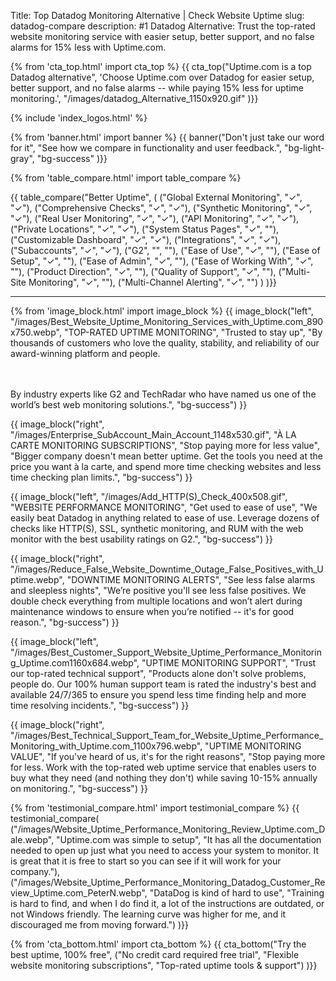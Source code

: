 Title: Top Datadog Monitoring Alternative | Check Website Uptime
slug: datadog-compare
description: #1 Datadog Alternative: Trust the top-rated website monitoring service with easier setup, better support, and no false alarms for 15% less with Uptime.com.


{% from 'cta_top.html' import cta_top %} 
{{ cta_top("Uptime.com is a top Datadog alternative",
  'Choose Uptime.com over Datadog for easier setup, better support, and no false alarms -- while paying 15% less for uptime monitoring.',
  "/images/datadog_Alternative_1150x920.gif"
)}}


 <div class="container bg-white my-5">
  {% include 'index_logos.html' %}
 </div>


{% from 'banner.html' import banner %} 
{{ banner("<span class='text-success'>Don't just take our word for it</span>",
  "See how we compare in functionality and user feedback.",
  "bg-light-gray",
  "bg-success"
)}}


{% from 'table_compare.html' import table_compare %} 
<div class="container bg-white my-5">
  {{ table_compare("Better Uptime",
    (
      ("Global External Monitoring", "✓", "✓"),
      ("Comprehensive Checks", "✓", "✓"),
      ("Synthetic Monitoring", "✓", "✓"),
      ("Real User Monitoring", "✓", "✓"),
      ("API Monitoring", "✓", "✓"),
      ("Private Locations", "✓", "✓"),
      ("System Status Pages", "✓", ""),
      ("Customizable Dashboard", "✓", "✓"),
      ("Integrations", "✓", "✓"),
      ("Subaccounts", "✓", "✓"),
      ("G2", "", ""),
      ("Ease of Use", "✓", ""),
      ("Ease of Setup", "✓", ""),
      ("Ease of Admin", "✓", ""),
      ("Ease of Working With", "✓", ""),
      ("Product Direction", "✓", ""),
      ("Quality of Support", "✓", ""),
      ("Multi-Site Monitoring", "✓", ""),
      ("Multi-Channel Alerting", "✓", "")
    )
  )}}
  <hr class="mt-5 bg-success">
</div>


{% from 'image_block.html' import image_block %}
{{ image_block("left", "/images/Best_Website_Uptime_Monitoring_Services_with_Uptime.com_890x750.webp",
"TOP-RATED UPTIME MONITORING",
"Trusted to stay up",
"By thousands of customers who love the quality, stability, and reliability of our award-winning platform and people.

<br/><br/>By industry experts like G2 and TechRadar who have named us one of the world’s best web monitoring solutions.",
"bg-success") }}

{{ image_block("right", "/images/Enterprise_SubAccount_Main_Account_1148x530.gif",
"À LA CARTE MONITORING SUBSCRIPTIONS",
"Stop paying more for less value",
"Bigger company doesn't mean better uptime. Get the tools you need at the price you want à la carte, and spend more time checking websites and less time checking plan limits.",
"bg-success") }}

{{ image_block("left", "/images/Add_HTTP(S)_Check_400x508.gif",
"WEBSITE PERFORMANCE MONITORING",
"Get used to ease of use",
"We easily beat Datadog in anything related to ease of use. Leverage dozens of checks like HTTP(S), SSL, synthetic monitoring, and RUM with the web monitor with the best usability ratings on G2.",
"bg-success") }}

{{ image_block("right", "/images/Reduce_False_Website_Downtime_Outage_False_Positives_with_Uptime.webp",
"DOWNTIME MONITORING ALERTS",
"See less false alarms and sleepless nights",
"We’re positive you'll see less false positives. We double check everything from multiple locations and won’t alert during maintenance windows to ensure when you’re notified -- it's for good reason.",
"bg-success") }}

{{ image_block("left", "/images/Best_Customer_Support_Website_Uptime_Performance_Monitoring_Uptime.com1160x684.webp",
"UPTIME MONITORING SUPPORT",
"Trust our top-rated technical support",
"Products alone don't solve problems, people do. Our 100% human support team is rated the industry's best and available 24/7/365 to ensure you spend less time finding help and more time resolving incidents.",
"bg-success") }}

{{ image_block("right", "/images/Best_Technical_Support_Team_for_Website_Uptime_Performance_Monitoring_with_Uptime.com_1100x796.webp",
"UPTIME MONITORING VALUE",
"If you've heard of us, it's for the right reasons",
"Stop paying more for less. Work with the top-rated web uptime service that enables users to buy what they need (and nothing they don't) while saving 10-15% annually on monitoring.",
"bg-success") }}


{% from 'testimonial_compare.html' import testimonial_compare %}
{{ testimonial_compare(
  ("/images/Website_Uptime_Performance_Monitoring_Review_Uptime.com_Dale.webp",
  "Uptime.com was simple to setup",
  "It has all the documentation needed to open up just what you need to access your system to monitor. It is great that it is free to start so you can see if it will work for your company."),
  ("/images/Website_Uptime_Performance_Monitoring_Datadog_Customer_Review_Uptime.com_PeterN.webp",
  "DataDog is kind of hard to use",
  "Training is hard to find, and when I do find it, a lot of the instructions are outdated, or not Windows friendly. The learning curve was higher for me, and it discouraged me from moving forward.")
  )}}


{% from 'cta_bottom.html' import cta_bottom %} 
{{ cta_bottom("Try the best uptime, 100% free",
  ("No credit card required free trial", 
  "Flexible website monitoring subscriptions",
  "Top-rated uptime tools & support")
  )}}
